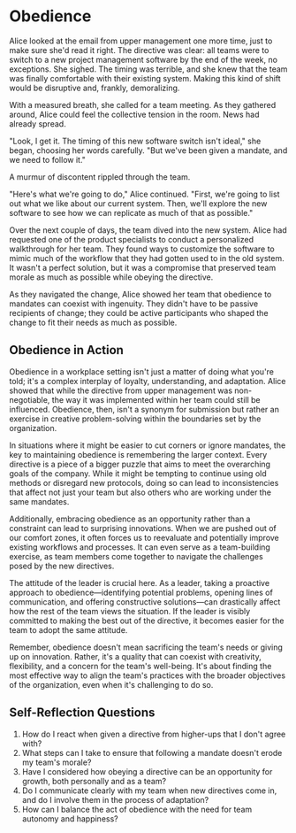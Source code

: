 # Obedience

Alice looked at the email from upper management one more time, just to make sure she'd read it right. The directive was clear: all teams were to switch to a new project management software by the end of the week, no exceptions. She sighed. The timing was terrible, and she knew that the team was finally comfortable with their existing system. Making this kind of shift would be disruptive and, frankly, demoralizing.

With a measured breath, she called for a team meeting. As they gathered around, Alice could feel the collective tension in the room. News had already spread.

"Look, I get it. The timing of this new software switch isn't ideal," she began, choosing her words carefully. "But we've been given a mandate, and we need to follow it."

A murmur of discontent rippled through the team.

"Here's what we're going to do," Alice continued. "First, we're going to list out what we like about our current system. Then, we'll explore the new software to see how we can replicate as much of that as possible."

Over the next couple of days, the team dived into the new system. Alice had requested one of the product specialists to conduct a personalized walkthrough for her team. They found ways to customize the software to mimic much of the workflow that they had gotten used to in the old system. It wasn't a perfect solution, but it was a compromise that preserved team morale as much as possible while obeying the directive.

As they navigated the change, Alice showed her team that obedience to mandates can coexist with ingenuity. They didn't have to be passive recipients of change; they could be active participants who shaped the change to fit their needs as much as possible.

## Obedience in Action

Obedience in a workplace setting isn't just a matter of doing what you're told; it's a complex interplay of loyalty, understanding, and adaptation. Alice showed that while the directive from upper management was non-negotiable, the way it was implemented within her team could still be influenced. Obedience, then, isn't a synonym for submission but rather an exercise in creative problem-solving within the boundaries set by the organization.

In situations where it might be easier to cut corners or ignore mandates, the key to maintaining obedience is remembering the larger context. Every directive is a piece of a bigger puzzle that aims to meet the overarching goals of the company. While it might be tempting to continue using old methods or disregard new protocols, doing so can lead to inconsistencies that affect not just your team but also others who are working under the same mandates.

Additionally, embracing obedience as an opportunity rather than a constraint can lead to surprising innovations. When we are pushed out of our comfort zones, it often forces us to reevaluate and potentially improve existing workflows and processes. It can even serve as a team-building exercise, as team members come together to navigate the challenges posed by the new directives.

The attitude of the leader is crucial here. As a leader, taking a proactive approach to obedience—identifying potential problems, opening lines of communication, and offering constructive solutions—can drastically affect how the rest of the team views the situation. If the leader is visibly committed to making the best out of the directive, it becomes easier for the team to adopt the same attitude.

Remember, obedience doesn't mean sacrificing the team's needs or giving up on innovation. Rather, it's a quality that can coexist with creativity, flexibility, and a concern for the team's well-being. It's about finding the most effective way to align the team's practices with the broader objectives of the organization, even when it's challenging to do so.

## Self-Reflection Questions

1. How do I react when given a directive from higher-ups that I don't agree with?
2. What steps can I take to ensure that following a mandate doesn't erode my team's morale?
3. Have I considered how obeying a directive can be an opportunity for growth, both personally and as a team?
4. Do I communicate clearly with my team when new directives come in, and do I involve them in the process of adaptation?
5. How can I balance the act of obedience with the need for team autonomy and happiness?
